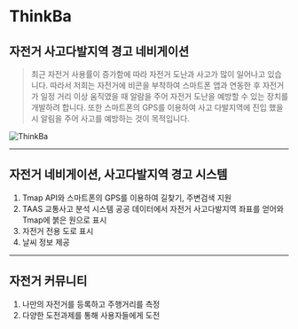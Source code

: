 # ThinkBa

## 자전거 사고다발지역 경고 네비게이션


> 최근 자전거 사용률이 증가함에 따라 자전거 도난과 사고가 많이 일어나고 있습니다. 따라서 저희는 자전거에 비콘을 부착하여 스마트폰 앱과 연동한 후 자전거가 일정 거리 이상 움직였을 때 알람을 주어 자전거 도난을 예방할 수 있는 장치를 개발하려 합니다. 또한 스마트폰의 GPS를 이용하여 사고 다발지역에 진입 했을 시 알림을 주어 사고를 예방하는 것이 목적입니다.

![ThinkBa](http://i1262.photobucket.com/albums/ii615/falinrush/thinkba_zpsxpussnde.jpg)

----
## 자전거 네비게이션, 사고다발지역 경고 시스템
1. Tmap API와 스마트폰의 GPS를 이용하여 길찾기, 주변검색 지원
2. TAAS 교통사고 분석 시스템 공공 데이터에서 자전거 사고다발지역 좌표를 얻어와 Tmap에 붉은 원으로 표시
3. 자전거 전용 도로 표시
4. 날씨 정보 제공

----
## 자전거 커뮤니티
1. 나만의 자전거를 등록하고 주행거리를 측정
2. 다양한 도전과제를 통해 사용자들에게 도전
